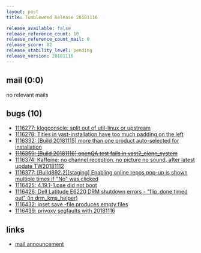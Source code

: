 ```yaml
---
layout: post
title: Tumbleweed Release 20181116

release_available: false
release_reference_count: 10
release_reference_count_mail: 0
release_score: 82
release_stability_level: pending
release_version: 20181116
---
```


## mail (0:0)

no relevant mails

## bugs (10)

<!--more-->

- [1116277: klogconsole: split out of util-linux or upstream](https://bugzilla.opensuse.org/show_bug.cgi?id=1116277)
- [1116278: Titles in yast-installation have too much padding on the left](https://bugzilla.opensuse.org/show_bug.cgi?id=1116278)
- [1116332: \[Build 20181115\] more than one product auto-selected for installation](https://bugzilla.opensuse.org/show_bug.cgi?id=1116332)
- ~~[1116359: \[Build 20181116\] openQA test fails in yast2_clone_system](https://bugzilla.opensuse.org/show_bug.cgi?id=1116359)~~
- [1116374: Kaffeine: no channel reception, no picture no sound,  after latest update TW20181112](https://bugzilla.opensuse.org/show_bug.cgi?id=1116374)
- [1116377: \[Build892.2\]\[staging\] Enabling online repos pop-up is shown multiple times if "No" was clicked](https://bugzilla.opensuse.org/show_bug.cgi?id=1116377)
- [1116425: 4.19.1-1.pae did not boot](https://bugzilla.opensuse.org/show_bug.cgi?id=1116425)
- [1116426: Dell Latitude E6220 DRM shutdown errors - "flip_done timed out" (in drm_kms_helper)](https://bugzilla.opensuse.org/show_bug.cgi?id=1116426)
- [1116432: ipset save -file <filename> produces empty files](https://bugzilla.opensuse.org/show_bug.cgi?id=1116432)
- [1116439: privoxy segfaults with 20181116](https://bugzilla.opensuse.org/show_bug.cgi?id=1116439)



## links

- [mail announcement](https://lists.opensuse.org/opensuse-factory/2018-11/msg00159.html)
